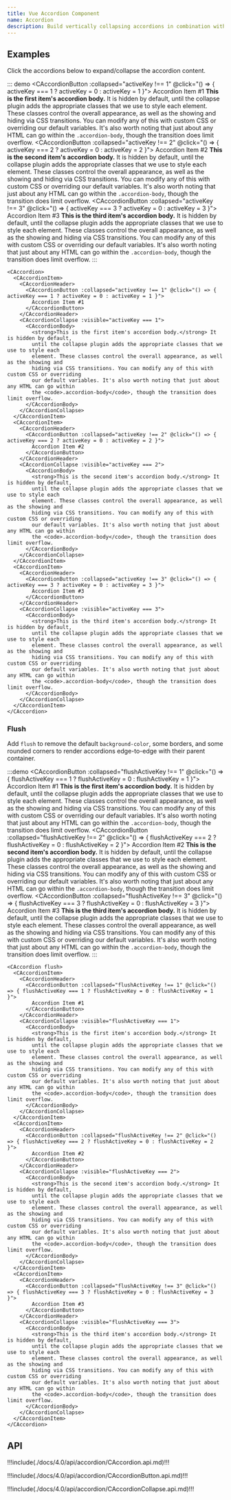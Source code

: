 ```yaml
---
title: Vue Accordion Component
name: Accordion
description: Build vertically collapsing accordions in combination with our Vue Collapse component.
---
```


## Examples

Click the accordions below to expand/collapse the accordion content.

::: demo
<CAccordion>
  <CAccordionItem>
    <CAccordionHeader>
      <CAccordionButton :collapsed="activeKey !== 1" @click="() => { activeKey === 1 ? activeKey = 0 : activeKey = 1 }">
        Accordion Item #1
      </CAccordionButton>
    </CAccordionHeader>
    <CAccordionCollapse :visible="activeKey === 1">
      <CAccordionBody>
        <strong>This is the first item's accordion body.</strong> It is hidden by default,
        until the collapse plugin adds the appropriate classes that we use to style each
        element. These classes control the overall appearance, as well as the showing and
        hiding via CSS transitions. You can modify any of this with custom CSS or overriding
        our default variables. It's also worth noting that just about any HTML can go within
        the <code>.accordion-body</code>, though the transition does limit overflow.
      </CAccordionBody>
    </CAccordionCollapse>
  </CAccordionItem>
  <CAccordionItem>
    <CAccordionHeader>
      <CAccordionButton :collapsed="activeKey !== 2" @click="() => { activeKey === 2 ? activeKey = 0 : activeKey = 2 }">
        Accordion Item #2
      </CAccordionButton>
    </CAccordionHeader>
    <CAccordionCollapse :visible="activeKey === 2">
      <CAccordionBody>
        <strong>This is the second item's accordion body.</strong> It is hidden by default,
        until the collapse plugin adds the appropriate classes that we use to style each
        element. These classes control the overall appearance, as well as the showing and
        hiding via CSS transitions. You can modify any of this with custom CSS or overriding
        our default variables. It's also worth noting that just about any HTML can go within
        the <code>.accordion-body</code>, though the transition does limit overflow.
      </CAccordionBody>
    </CAccordionCollapse>
  </CAccordionItem>
  <CAccordionItem>
    <CAccordionHeader>
      <CAccordionButton :collapsed="activeKey !== 3" @click="() => { activeKey === 3 ? activeKey = 0 : activeKey = 3 }">
        Accordion Item #3
      </CAccordionButton>
    </CAccordionHeader>
    <CAccordionCollapse :visible="activeKey === 3">
      <CAccordionBody>
        <strong>This is the third item's accordion body.</strong> It is hidden by default,
        until the collapse plugin adds the appropriate classes that we use to style each
        element. These classes control the overall appearance, as well as the showing and
        hiding via CSS transitions. You can modify any of this with custom CSS or overriding
        our default variables. It's also worth noting that just about any HTML can go within
        the <code>.accordion-body</code>, though the transition does limit overflow.
      </CAccordionBody>
    </CAccordionCollapse>
  </CAccordionItem>
</CAccordion>
:::
```vue
<CAccordion>
  <CAccordionItem>
    <CAccordionHeader>
      <CAccordionButton :collapsed="activeKey !== 1" @click="() => { activeKey === 1 ? activeKey = 0 : activeKey = 1 }">
        Accordion Item #1
      </CAccordionButton>
    </CAccordionHeader>
    <CAccordionCollapse :visible="activeKey === 1">
      <CAccordionBody>
        <strong>This is the first item's accordion body.</strong> It is hidden by default,
        until the collapse plugin adds the appropriate classes that we use to style each
        element. These classes control the overall appearance, as well as the showing and
        hiding via CSS transitions. You can modify any of this with custom CSS or overriding
        our default variables. It's also worth noting that just about any HTML can go within
        the <code>.accordion-body</code>, though the transition does limit overflow.
      </CAccordionBody>
    </CAccordionCollapse>
  </CAccordionItem>
  <CAccordionItem>
    <CAccordionHeader>
      <CAccordionButton :collapsed="activeKey !== 2" @click="() => { activeKey === 2 ? activeKey = 0 : activeKey = 2 }">
        Accordion Item #2
      </CAccordionButton>
    </CAccordionHeader>
    <CAccordionCollapse :visible="activeKey === 2">
      <CAccordionBody>
        <strong>This is the second item's accordion body.</strong> It is hidden by default,
        until the collapse plugin adds the appropriate classes that we use to style each
        element. These classes control the overall appearance, as well as the showing and
        hiding via CSS transitions. You can modify any of this with custom CSS or overriding
        our default variables. It's also worth noting that just about any HTML can go within
        the <code>.accordion-body</code>, though the transition does limit overflow.
      </CAccordionBody>
    </CAccordionCollapse>
  </CAccordionItem>
  <CAccordionItem>
    <CAccordionHeader>
      <CAccordionButton :collapsed="activeKey !== 3" @click="() => { activeKey === 3 ? activeKey = 0 : activeKey = 3 }">
        Accordion Item #3
      </CAccordionButton>
    </CAccordionHeader>
    <CAccordionCollapse :visible="activeKey === 3">
      <CAccordionBody>
        <strong>This is the third item's accordion body.</strong> It is hidden by default,
        until the collapse plugin adds the appropriate classes that we use to style each
        element. These classes control the overall appearance, as well as the showing and
        hiding via CSS transitions. You can modify any of this with custom CSS or overriding
        our default variables. It's also worth noting that just about any HTML can go within
        the <code>.accordion-body</code>, though the transition does limit overflow.
      </CAccordionBody>
    </CAccordionCollapse>
  </CAccordionItem>
</CAccordion>
```

### Flush

Add `flush` to remove the default `background-color`, some borders, and some rounded corners to render accordions edge-to-edge with their parent container.

:::demo
<CAccordion flush>
  <CAccordionItem>
    <CAccordionHeader>
      <CAccordionButton :collapsed="flushActiveKey !== 1" @click="() => { flushActiveKey === 1 ? flushActiveKey = 0 : flushActiveKey = 1 }">
        Accordion Item #1
      </CAccordionButton>
    </CAccordionHeader>
    <CAccordionCollapse :visible="flushActiveKey === 1">
      <CAccordionBody>
        <strong>This is the first item's accordion body.</strong> It is hidden by default,
        until the collapse plugin adds the appropriate classes that we use to style each
        element. These classes control the overall appearance, as well as the showing and
        hiding via CSS transitions. You can modify any of this with custom CSS or overriding
        our default variables. It's also worth noting that just about any HTML can go within
        the <code>.accordion-body</code>, though the transition does limit overflow.
      </CAccordionBody>
    </CAccordionCollapse>
  </CAccordionItem>
  <CAccordionItem>
    <CAccordionHeader>
      <CAccordionButton :collapsed="flushActiveKey !== 2" @click="() => { flushActiveKey === 2 ? flushActiveKey = 0 : flushActiveKey = 2 }">
        Accordion Item #2
      </CAccordionButton>
    </CAccordionHeader>
    <CAccordionCollapse :visible="flushActiveKey === 2">
      <CAccordionBody>
        <strong>This is the second item's accordion body.</strong> It is hidden by default,
        until the collapse plugin adds the appropriate classes that we use to style each
        element. These classes control the overall appearance, as well as the showing and
        hiding via CSS transitions. You can modify any of this with custom CSS or overriding
        our default variables. It's also worth noting that just about any HTML can go within
        the <code>.accordion-body</code>, though the transition does limit overflow.
      </CAccordionBody>
    </CAccordionCollapse>
  </CAccordionItem>
  <CAccordionItem>
    <CAccordionHeader>
      <CAccordionButton :collapsed="flushActiveKey !== 3" @click="() => { flushActiveKey === 3 ? flushActiveKey = 0 : flushActiveKey = 3 }">
        Accordion Item #3
      </CAccordionButton>
    </CAccordionHeader>
    <CAccordionCollapse :visible="flushActiveKey === 3">
      <CAccordionBody>
        <strong>This is the third item's accordion body.</strong> It is hidden by default,
        until the collapse plugin adds the appropriate classes that we use to style each
        element. These classes control the overall appearance, as well as the showing and
        hiding via CSS transitions. You can modify any of this with custom CSS or overriding
        our default variables. It's also worth noting that just about any HTML can go within
        the <code>.accordion-body</code>, though the transition does limit overflow.
      </CAccordionBody>
    </CAccordionCollapse>
  </CAccordionItem>
</CAccordion>
:::
```vue
<CAccordion flush>
  <CAccordionItem>
    <CAccordionHeader>
      <CAccordionButton :collapsed="flushActiveKey !== 1" @click="() => { flushActiveKey === 1 ? flushActiveKey = 0 : flushActiveKey = 1 }">
        Accordion Item #1
      </CAccordionButton>
    </CAccordionHeader>
    <CAccordionCollapse :visible="flushActiveKey === 1">
      <CAccordionBody>
        <strong>This is the first item's accordion body.</strong> It is hidden by default,
        until the collapse plugin adds the appropriate classes that we use to style each
        element. These classes control the overall appearance, as well as the showing and
        hiding via CSS transitions. You can modify any of this with custom CSS or overriding
        our default variables. It's also worth noting that just about any HTML can go within
        the <code>.accordion-body</code>, though the transition does limit overflow.
      </CAccordionBody>
    </CAccordionCollapse>
  </CAccordionItem>
  <CAccordionItem>
    <CAccordionHeader>
      <CAccordionButton :collapsed="flushActiveKey !== 2" @click="() => { flushActiveKey === 2 ? flushActiveKey = 0 : flushActiveKey = 2 }">
        Accordion Item #2
      </CAccordionButton>
    </CAccordionHeader>
    <CAccordionCollapse :visible="flushActiveKey === 2">
      <CAccordionBody>
        <strong>This is the second item's accordion body.</strong> It is hidden by default,
        until the collapse plugin adds the appropriate classes that we use to style each
        element. These classes control the overall appearance, as well as the showing and
        hiding via CSS transitions. You can modify any of this with custom CSS or overriding
        our default variables. It's also worth noting that just about any HTML can go within
        the <code>.accordion-body</code>, though the transition does limit overflow.
      </CAccordionBody>
    </CAccordionCollapse>
  </CAccordionItem>
  <CAccordionItem>
    <CAccordionHeader>
      <CAccordionButton :collapsed="flushActiveKey !== 3" @click="() => { flushActiveKey === 3 ? flushActiveKey = 0 : flushActiveKey = 3 }">
        Accordion Item #3
      </CAccordionButton>
    </CAccordionHeader>
    <CAccordionCollapse :visible="flushActiveKey === 3">
      <CAccordionBody>
        <strong>This is the third item's accordion body.</strong> It is hidden by default,
        until the collapse plugin adds the appropriate classes that we use to style each
        element. These classes control the overall appearance, as well as the showing and
        hiding via CSS transitions. You can modify any of this with custom CSS or overriding
        our default variables. It's also worth noting that just about any HTML can go within
        the <code>.accordion-body</code>, though the transition does limit overflow.
      </CAccordionBody>
    </CAccordionCollapse>
  </CAccordionItem>
</CAccordion>
```

<script>
  export default {
    data() {
      return { 
        activeKey: 1,
        flushActiveKey: 1,
      }
    }
  }
</script>

## API

!!!include(./docs/4.0/api/accordion/CAccordion.api.md)!!!

!!!include(./docs/4.0/api/accordion/CAccordionButton.api.md)!!!

!!!include(./docs/4.0/api/accordion/CAccordionCollapse.api.md)!!!